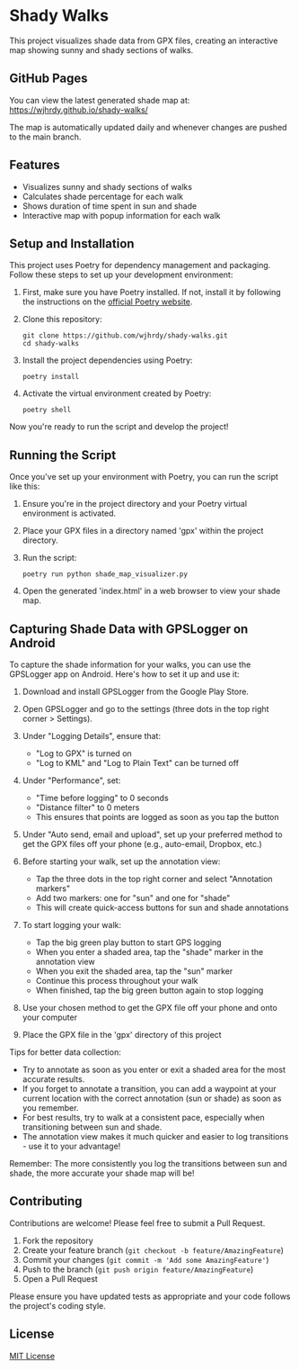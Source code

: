 # Shady Walks

This project visualizes shade data from GPX files, creating an interactive map showing sunny and shady sections of walks.

## GitHub Pages

You can view the latest generated shade map at: https://wjhrdy.github.io/shady-walks/

The map is automatically updated daily and whenever changes are pushed to the main branch.

## Features

- Visualizes sunny and shady sections of walks
- Calculates shade percentage for each walk
- Shows duration of time spent in sun and shade
- Interactive map with popup information for each walk

## Setup and Installation

This project uses Poetry for dependency management and packaging. Follow these steps to set up your development environment:

1. First, make sure you have Poetry installed. If not, install it by following the instructions on the [official Poetry website](https://python-poetry.org/docs/#installation).

2. Clone this repository:
   ```
   git clone https://github.com/wjhrdy/shady-walks.git
   cd shady-walks
   ```

3. Install the project dependencies using Poetry:
   ```
   poetry install
   ```

4. Activate the virtual environment created by Poetry:
   ```
   poetry shell
   ```

Now you're ready to run the script and develop the project!

## Running the Script

Once you've set up your environment with Poetry, you can run the script like this:

1. Ensure you're in the project directory and your Poetry virtual environment is activated.

2. Place your GPX files in a directory named 'gpx' within the project directory.

3. Run the script:
   ```
   poetry run python shade_map_visualizer.py
   ```

4. Open the generated 'index.html' in a web browser to view your shade map.

## Capturing Shade Data with GPSLogger on Android

To capture the shade information for your walks, you can use the GPSLogger app on Android. Here's how to set it up and use it:

1. Download and install GPSLogger from the Google Play Store.

2. Open GPSLogger and go to the settings (three dots in the top right corner > Settings).

3. Under "Logging Details", ensure that:
   - "Log to GPX" is turned on
   - "Log to KML" and "Log to Plain Text" can be turned off

4. Under "Performance", set:
   - "Time before logging" to 0 seconds
   - "Distance filter" to 0 meters
   - This ensures that points are logged as soon as you tap the button

5. Under "Auto send, email and upload", set up your preferred method to get the GPX files off your phone (e.g., auto-email, Dropbox, etc.)

6. Before starting your walk, set up the annotation view:
   - Tap the three dots in the top right corner and select "Annotation markers"
   - Add two markers: one for "sun" and one for "shade"
   - This will create quick-access buttons for sun and shade annotations

7. To start logging your walk:
   - Tap the big green play button to start GPS logging
   - When you enter a shaded area, tap the "shade" marker in the annotation view
   - When you exit the shaded area, tap the "sun" marker
   - Continue this process throughout your walk
   - When finished, tap the big green button again to stop logging

8. Use your chosen method to get the GPX file off your phone and onto your computer

9. Place the GPX file in the 'gpx' directory of this project

Tips for better data collection:
- Try to annotate as soon as you enter or exit a shaded area for the most accurate results.
- If you forget to annotate a transition, you can add a waypoint at your current location with the correct annotation (sun or shade) as soon as you remember.
- For best results, try to walk at a consistent pace, especially when transitioning between sun and shade.
- The annotation view makes it much quicker and easier to log transitions - use it to your advantage!

Remember: The more consistently you log the transitions between sun and shade, the more accurate your shade map will be!

## Contributing

Contributions are welcome! Please feel free to submit a Pull Request.

1. Fork the repository
2. Create your feature branch (`git checkout -b feature/AmazingFeature`)
3. Commit your changes (`git commit -m 'Add some AmazingFeature'`)
4. Push to the branch (`git push origin feature/AmazingFeature`)
5. Open a Pull Request

Please ensure you have updated tests as appropriate and your code follows the project's coding style.

## License

[MIT License](LICENSE)